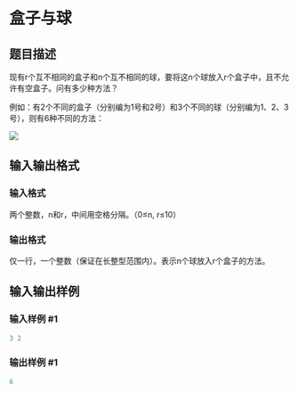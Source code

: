 # 盒子与球

## 题目描述

现有r个互不相同的盒子和n个互不相同的球，要将这n个球放入r个盒子中，且不允许有空盒子。问有多少种方法？

例如：有2个不同的盒子（分别编为1号和2号）和3个不同的球（分别编为1、2、3号），则有6种不同的方法：

![](https://cdn.luogu.com.cn/upload/pic/92.png)

## 输入输出格式

### 输入格式

两个整数，n和r，中间用空格分隔。（0≤n, r≤10）

### 输出格式

仅一行，一个整数（保证在长整型范围内）。表示n个球放入r个盒子的方法。

## 输入输出样例

### 输入样例 #1

```cpp
3 2

```
### 输出样例 #1

```cpp
6

```
